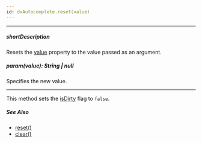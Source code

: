 ```yaml
---
id: dxAutocomplete.reset(value)
---
```

---
##### shortDescription
Resets the [value]({basewidgetpath}/Configuration/#value) property to the value passed as an argument.

##### param(value): String | null
Specifies the new value.

---
This method sets the [isDirty]({basewidgetpath}/Configuration/#isDirty) flag to `false`.

##### See Also #####
- [reset()]({basewidgetpath}/Methods/#reset)
- [clear()]({basewidgetpath}/Methods/#clear)
